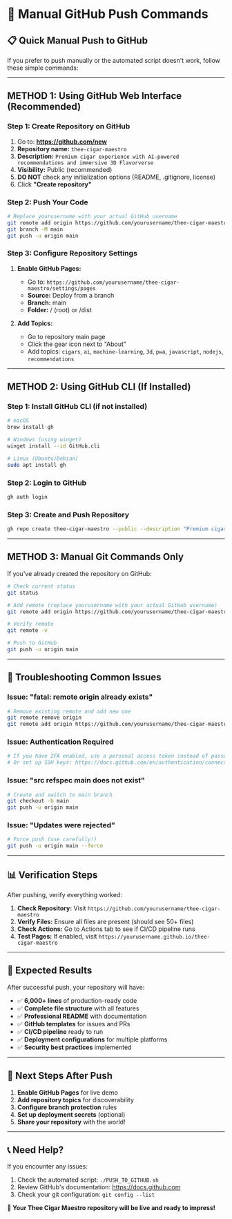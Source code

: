 # 🚀 Manual GitHub Push Commands

## 📋 Quick Manual Push to GitHub

If you prefer to push manually or the automated script doesn't work, follow these simple commands:

---

## **METHOD 1: Using GitHub Web Interface (Recommended)**

### Step 1: Create Repository on GitHub
1. Go to: **https://github.com/new**
2. **Repository name:** `thee-cigar-maestro`
3. **Description:** `Premium cigar experience with AI-powered recommendations and immersive 3D Flavorverse`
4. **Visibility:** Public (recommended)
5. **DO NOT** check any initialization options (README, .gitignore, license)
6. Click **"Create repository"**

### Step 2: Push Your Code
```bash
# Replace yourusername with your actual GitHub username
git remote add origin https://github.com/yourusername/thee-cigar-maestro.git
git branch -M main
git push -u origin main
```

### Step 3: Configure Repository Settings
1. **Enable GitHub Pages:**
   - Go to: `https://github.com/yourusername/thee-cigar-maestro/settings/pages`
   - **Source:** Deploy from a branch
   - **Branch:** main
   - **Folder:** / (root) or /dist

2. **Add Topics:**
   - Go to repository main page
   - Click the gear icon next to "About"
   - Add topics: `cigars`, `ai`, `machine-learning`, `3d`, `pwa`, `javascript`, `nodejs`, `recommendations`

---

## **METHOD 2: Using GitHub CLI (If Installed)**

### Step 1: Install GitHub CLI (if not installed)
```bash
# macOS
brew install gh

# Windows (using winget)
winget install --id GitHub.cli

# Linux (Ubuntu/Debian)
sudo apt install gh
```

### Step 2: Login to GitHub
```bash
gh auth login
```

### Step 3: Create and Push Repository
```bash
gh repo create thee-cigar-maestro --public --description "Premium cigar experience with AI-powered recommendations and immersive 3D Flavorverse" --source=. --push
```

---

## **METHOD 3: Manual Git Commands Only**

If you've already created the repository on GitHub:

```bash
# Check current status
git status

# Add remote (replace yourusername with your actual GitHub username)
git remote add origin https://github.com/yourusername/thee-cigar-maestro.git

# Verify remote
git remote -v

# Push to GitHub
git push -u origin main
```

---

## **🔧 Troubleshooting Common Issues**

### Issue: "fatal: remote origin already exists"
```bash
# Remove existing remote and add new one
git remote remove origin
git remote add origin https://github.com/yourusername/thee-cigar-maestro.git
```

### Issue: Authentication Required
```bash
# If you have 2FA enabled, use a personal access token instead of password
# Or set up SSH keys: https://docs.github.com/en/authentication/connecting-to-github-with-ssh
```

### Issue: "src refspec main does not exist"
```bash
# Create and switch to main branch
git checkout -b main
git push -u origin main
```

### Issue: "Updates were rejected"
```bash
# Force push (use carefully!)
git push -u origin main --force
```

---

## **📊 Verification Steps**

After pushing, verify everything worked:

1. **Check Repository:** Visit `https://github.com/yourusername/thee-cigar-maestro`
2. **Verify Files:** Ensure all files are present (should see 50+ files)
3. **Check Actions:** Go to Actions tab to see if CI/CD pipeline runs
4. **Test Pages:** If enabled, visit `https://yourusername.github.io/thee-cigar-maestro`

---

## **🌟 Expected Results**

After successful push, your repository will have:

- ✅ **6,000+ lines** of production-ready code
- ✅ **Complete file structure** with all features
- ✅ **Professional README** with documentation
- ✅ **GitHub templates** for issues and PRs
- ✅ **CI/CD pipeline** ready to run
- ✅ **Deployment configurations** for multiple platforms
- ✅ **Security best practices** implemented

---

## **🚀 Next Steps After Push**

1. **Enable GitHub Pages** for live demo
2. **Add repository topics** for discoverability
3. **Configure branch protection** rules
4. **Set up deployment secrets** (optional)
5. **Share your repository** with the world!

---

## **📞 Need Help?**

If you encounter any issues:
1. Check the automated script: `./PUSH_TO_GITHUB.sh`
2. Review GitHub's documentation: https://docs.github.com
3. Check your git configuration: `git config --list`

**🎉 Your Thee Cigar Maestro repository will be live and ready to impress!**